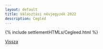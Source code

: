 ```yaml
---
layout: default
title: Választási névjegyzék 2022
description: Cegléd
---
```


{% include settlementHTMLs/Cegleed.html %}

[Vissza](./)